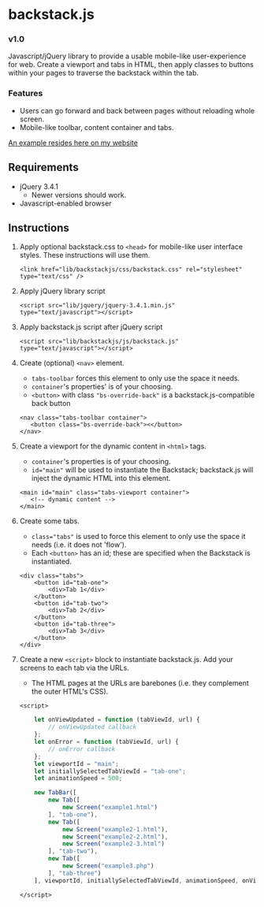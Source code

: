 # backstack.js
### v1.0
Javascript/jQuery library to provide a usable mobile-like user-experience for web.
Create a viewport and tabs in HTML, then apply classes to buttons within your pages to traverse the backstack within the tab.

### Features
* Users can go forward and back between pages without reloading whole screen.
* Mobile-like toolbar, content container and tabs.


[An example resides here on my website](https://gregorymarkthomas.com/dev/backstackjs "See example of backstack.js on Gregory's website")

## Requirements
* jQuery 3.4.1
   * Newer versions should work.
* Javascript-enabled browser

## Instructions
1. Apply optional backstack.css to `<head>` for mobile-like user interface styles. These instructions will use them.

   `<link href="lib/backstackjs/css/backstack.css" rel="stylesheet" type="text/css" />`

2. Apply jQuery library script

   `<script src="lib/jquery/jquery-3.4.1.min.js" type="text/javascript"></script>`

3. Apply backstack.js script after jQuery script
   
   `<script src="lib/backstackjs/js/backstack.js" type="text/javascript"></script>`

4. Create (optional) `<nav>` element. 
   * `tabs-toolbar` forces this element to only use the space it needs. 
   * `container`'s properties' is of your choosing. 
   * `<button>` with class `"bs-override-back"` is a backstack.js-compatible back button

   ```
   <nav class="tabs-toolbar container">
      <button class="bs-override-back"><</button>
   </nav>      
   ```

5. Create a viewport for the dynamic content in `<html>` tags. 
   * `container`'s properties is of your choosing. 
   * `id="main"` will be used to instantiate the Backstack; backstack.js will inject the dynamic HTML into this element.
   
   ```
   <main id="main" class="tabs-viewport container">
      <!-- dynamic content -->
   </main>
   ```

6. Create some tabs. 
   * `class="tabs"` is used to force this element to only use the space it needs (i.e. it does not 'flow'). 
   * Each `<button>` has an id; these are specified when the Backstack is instantiated.

   ```
   <div class="tabs">
       <button id="tab-one">
           <div>Tab 1</div>
       </button>
       <button id="tab-two">
           <div>Tab 2</div>
       </button>
       <button id="tab-three">
           <div>Tab 3</div>
       </button>
   </div>
   ```

5. Create a new `<script>` block to instantiate backstack.js. Add your screens to each tab via the URLs.
   * The HTML pages at the URLs are barebones (i.e. they complement the outer HTML's CSS).

    `<script>`
    ```javascript
        let onViewUpdated = function (tabViewId, url) {
            // onViewUpdated callback
        };
        let onError = function (tabViewId, url) {
            // onError callback
        };
        let viewportId = "main";
        let initiallySelectedTabViewId = "tab-one";
        let animationSpeed = 500;

        new TabBar([
            new Tab([
                new Screen("example1.html")                
            ], "tab-one"),
            new Tab([
                new Screen("example2-1.html"),
                new Screen("example2-2.html"),
                new Screen("example2-3.html")
            ], "tab-two"),
            new Tab([
                new Screen("example3.php")
            ], "tab-three")
        ], viewportId, initiallySelectedTabViewId, animationSpeed, onViewUpdated, onError);
    ```
    `</script>`